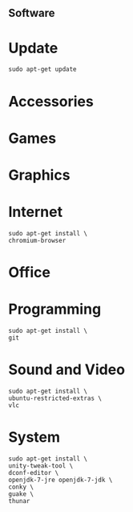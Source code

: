 Software
---------
 
Update
======
    sudo apt-get update

Accessories
===========

Games
=====

Graphics
========

Internet
========
    sudo apt-get install \
    chromium-browser

Office
======

Programming
===========
    sudo apt-get install \
    git

Sound and Video 
===============
    sudo apt-get install \
    ubuntu-restricted-extras \
    vlc

System
======
    sudo apt-get install \
    unity-tweak-tool \
    dconf-editor \
    openjdk-7-jre openjdk-7-jdk \
    conky \
    guake \
    thunar
